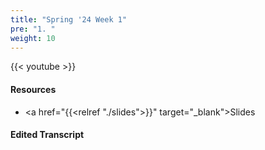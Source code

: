 ```yaml
---
title: "Spring '24 Week 1"
pre: "1. "
weight: 10
---
```


{{< youtube >}}

#### Resources

* <a href="{{<relref "./slides">}}" target="_blank">Slides</a>

#### Edited Transcript

